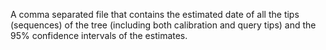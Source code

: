 A comma separated file that contains the estimated date of all the tips (sequences) of the tree (including both calibration and query tips) and the 95% confidence intervals of the estimates.